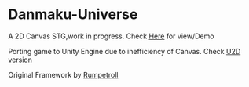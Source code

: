 # Danmaku-Universe
A 2D Canvas STG,work in progress.
Check [Here](https://liuzirui1122.github.io/Danmaku-Universe/) for view/Demo

Porting game to Unity Engine due to inefficiency of Canvas. Check [U2D version](https://github.com/liuzirui1122/Danmaku-Universe-U2D)

Original Framework by [Rumpetroll](https://github.com/danielmahal/Rumpetroll)

